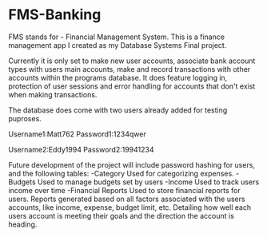 # FMS-Banking
FMS stands for - Financial Management System. This is a finance management app 
I created as my Database Systems Final project.

Currently it is only set to make new user accounts, associate bank account 
types with users main accounts, make and record transactions with other accounts 
within the programs database. It does feature logging in, 
protection of user sessions and error handling for accounts that don't exist when
making transactions.

The database does come with two users already added for testing puproses.

Username1:Matt762
Password1:1234qwer

Username2:Eddy1994
Password2:19941234

Future development of the project will include password hashing for users, and the
following tables:
-Category
  Used for categorizing expenses.
-Budgets
  Used to manage budgets set by users
-Income
  Used to track users income over time
-Financial Reports
  Used to store financial reports for users. Reports generated based on all factors 
  associated with the users accounts, like income, expense, budget limit, etc. Detailing
  how well each users account is meeting their goals and the direction the account is heading.
